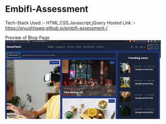 # Embifi-Assessment 
Tech-Stack Used :- HTML,CSS,Javascript,jQuery
Hosted Link :- https://piyushhawq.github.io/embifi-assessment-/

Preview of Blog-Page
![Preview  of Blogpage](https://raw.githubusercontent.com/piyushhawq/Images/main/Embifi%20Assesment.png)
